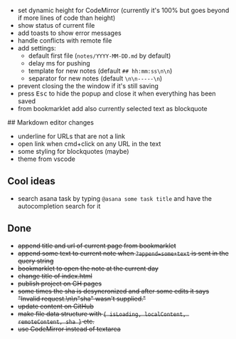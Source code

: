 * set dynamic height for CodeMirror (currently it's 100% but goes beyond if more lines of code than height)
* show status of current file
* add toasts to show error messages
* handle conflicts with remote file
* add settings:
  * default first file (`notes/YYYY-MM-DD.md` by default)
  * delay ms for pushing
  * template for new notes (default `## hh:mm:ss\n\n`)
  * separator for new notes (default `\n\n-----\n`)
* prevent closing the the window if it's still saving
* press <kbd>Esc</kbd> to hide the popup and close it when everything has been saved
* from bookmarklet add also currently selected text as blockquote

## Markdown editor changes
* underline for URLs that are not a link
* open link when cmd+click on any URL in the text
* some styling for blockquotes (maybe)
* theme from vscode

## Cool ideas

* search asana task by typing `@asana some task title` and have the autocompletion search for it

## Done
* ~~append title and url of current page from bookmarklet~~
* ~~append some text to current note when `?append=some+text` is sent in the query string~~
* ~~bookmarklet to open the note at the current day~~
* ~~change title of index.html~~
* ~~publish project on GH pages~~
* ~~some times the sha is desyncronized and after some edits it says "Invalid request.\n\n\"sha\" wasn't supplied."~~
* ~~update content on GitHub~~
* ~~make file data structure with `{ isLoading, localContent, remoteContent, sha }` etc.~~
* ~~use CodeMirror instead of textarea~~